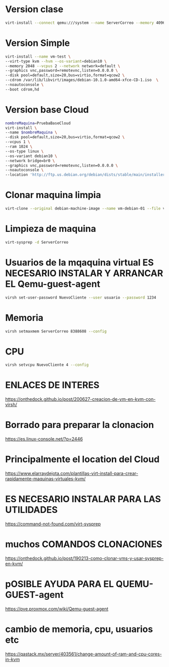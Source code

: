 <!-- # virt-install --name prueba1 \
#     --virt-type kvm --hvm --os-variant=debian10 \
#     --ram 2048 -vcpus 2 --network network=default \
#     --graphics vnc,password=Coria21,listen=0.0.0.0 \
#     --disk pool=default,size=20,bus=virtio,format=qcow2 \
#     --cdrom /var/lib/libvirt/images/debian-10.1.0-amd64-xfce-CD-1.iso \
#     --noautoconsole \
#     --boot cdrom,hd -->

# Version clase

```bash
virt-install --connect qemu:///system --name ServerCorreo --memory 4096 --disk path=/var/lib/libvirt/images/ServidorCorreo.qcow2,size=25 --vcpus=1 -c /var/lib/libvirt/images/debian-10.1.0-amd64-xfce-CD-1.iso --vnc --os-type linux --network bridge=virbr0 --noautoconsole --hvm --keymap es
```
# Version Simple

```bash
virt-install --name vm-test \
--virt-type kvm --hvm --os-variant=debian10 \
--memory 2048 --vcpus 2 --network network=default \
--graphics vnc,password=remotevnc,listen=0.0.0.0 \
--disk pool=default,size=20,bus=virtio,format=qcow2 \
--cdrom /var/lib/libvirt/images/debian-10.1.0-amd64-xfce-CD-1.iso  \
--noautoconsole \
--boot cdrom,hd
```

# Version base Cloud

```bash
nombreMaquina=PruebaBaseCloud
virt-install \
--name $nombreMaquina \
--disk pool=default,size=20,bus=virtio,format=qcow2 \
--vcpus 1 \
--ram 1024 \
--os-type linux \
--os-variant debian10 \
--network bridge=br0 \
--graphics vnc,password=remotevnc,listen=0.0.0.0 \
--noautoconsole \
--location 'http://ftp.us.debian.org/debian/dists/stable/main/installer-amd64/'
```

# Clonar maquina limpia

```bash
virt-clone --original debian-machine-image --name vm-debian-01 --file vm-debian-01.qcow2
```

# Limpieza de maquina

```bash
virt-sysprep -d ServerCorreo
```

# Usuarios de la mqaquina virtual ES NECESARIO INSTALAR Y ARRANCAR EL Qemu-guest-agent

```bash
virsh set-user-password NuevoCliente --user usuario --password 1234
```

# Memoria

```bash
virsh setmaxmem ServerCorreo 8388608 --config
```
# CPU

```bash
virsh setvcpu NuevoCliente 4 --config
```

# ENLACES DE INTERES
https://onthedock.github.io/post/200627-creacion-de-vm-en-kvm-con-virsh/
# Borrado para preparar la clonacion
https://es.linux-console.net/?p=2446
# Principalmente el location del Cloud
https://www.elarraydejota.com/plantillas-virt-install-para-crear-rapidamente-maquinas-virtuales-kvm/
# ES NECESARIO INSTALAR PARA LAS UTILIDADES
https://command-not-found.com/virt-sysprep
# muchos COMANDOS CLONACIONES
https://onthedock.github.io/post/190213-como-clonar-vms-y-usar-sysprep-en-kvm/
# pOSIBLE AYUDA PARA EL QUEMU-GUEST-agent
https://pve.proxmox.com/wiki/Qemu-guest-agent
# cambio de memoria, cpu, usuarios etc
https://qastack.mx/server/403561/change-amount-of-ram-and-cpu-cores-in-kvm